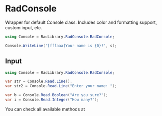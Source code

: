 # RadConsole

Wrapper for default Console class. Includes color and formatting support, custom input, etc.

```csharp
using Console = RadLibrary.RadConsole.RadConsole;

Console.WriteLine("[fffaaa]Your name is {0}!", s);
```

## Input

```csharp
using Console = RadLibrary.RadConsole.RadConsole;

var str = Console.Read.Line();
var str2 = Console.Read.Line("Enter your name: ");

var b = Console.Read.Boolean("Are you sure?");
var i = Console.Read.Integer("How many?");

```

You can check all available methods at <xref href="RadLibrary.RadConsole.RadConsole" altProperty="RadConsole"/>

